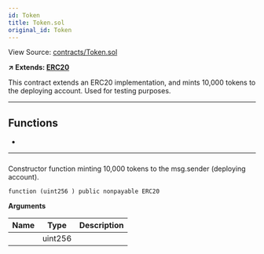 ```yaml
---
id: Token
title: Token.sol
original_id: Token
---
```


View Source: [contracts/Token.sol](https://github.com/statechannels/monorepo/tree/master/packages/nitro-protocol/contracts/Token.sol)

**↗ Extends: [ERC20](ERC20.md)**

This contract extends an ERC20 implementation, and mints 10,000 tokens to the deploying account. Used for testing purposes.

---

## Functions

- [](#)

---

### 

Constructor function minting 10,000 tokens to the msg.sender (deploying account).

```solidity
function (uint256 ) public nonpayable ERC20 
```

**Arguments**

| Name        | Type           | Description  |
| ------------- |------------- | -----|
|  | uint256 |  | 

